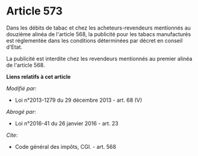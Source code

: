 # Article 573

Dans les débits de tabac et chez les acheteurs-revendeurs mentionnés au douzième alinéa de l'article 568, la publicité pour
les tabacs manufacturés est réglementée dans les conditions déterminées par décret en conseil d'Etat. 

La publicité est interdite chez les revendeurs mentionnés au premier alinéa de l'article 568.

**Liens relatifs à cet article**

_Modifié par_:

  - Loi n°2013-1279 du 29 décembre 2013 - art. 68 (V)

_Abrogé par_:

  - Loi n°2016-41 du 26 janvier 2016 - art. 23

_Cite_:

  - Code général des impôts, CGI. - art. 568
